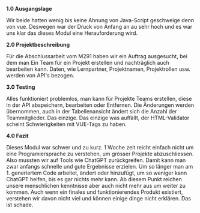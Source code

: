 **1.0 Ausgangslage**

Wir beide hatten wenig bis keine Ahnung von Java-Script geschweige denn von vue. Deswegen war der Druck von Anfang an au sehr hoch und es war uns klar das dieses Modul eine Herauforderung wird.


**2.0 Projektbeschreibung**

Für die Abschlussarbeit vom M291 haben wir ein Auftrag ausgesucht, bei dem man Ein Team für ein Projekt erstellen und nachträglich auch bearbeiten kann. Daten, wie Lernpartner, Projektnamen, Projektrollen usw. werden von API's bezogen.


**3.0 Testing**

Alles funktioniert problemlos, man kann für Projekte Teams erstellen, diese in der API abspeichern, bearbeiten oder Entfernen. Die Änderungen werden übernommen, auch in der Tabellenansicht ändert sich die Anzahl der Teammitglieder. Das einzige. Das einzige was auffällt, der HTML-Validator scheint Schwierigkeiten mit VUE-Tags zu haben.


**4.0 Fazit**

Dieses Modul war schwer und zu kurz. 1 Woche zeit reicht einfach nicht um eine Programiersprache zu verstehen, um grösser Projekte abzuschliessen. Also mussten wir auf Tools wie ChatGPT zurückgreifen. Damit kann man zwar anfangs schnelle und gute Ergebnisse erzielen. Um so länger man am 1. generiertem Code arbeitet, ändert oder hinzufügt, um so weniger kann ChatGPT helfen, bis es gar nichts mehr kann. Ab diesem Punkt reichen unsere menschlichen kenntnisse aber auch nicht mehr aus um weiter zu kommen. Auch wenn ein finales und funktionierendes Produkt existiert, verstehen wir davon nicht viel und können einige dinge nicht erklären. Das ist schade.
